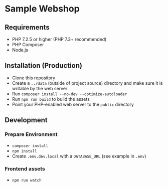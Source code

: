 # Sample Webshop

## Requirements

 - PHP 7.2.5 or higher (PHP 7.3+ recommended)
 - PHP Composer
 - Node.js

## Installation (Production)

 - Clone this repository
 - Create a `../data` (outside of project source) directory and make sure it is
   writable by the web server
 - Run `composer install --no-dev --optimize-autoloader`
 - Run `npm run build` to build the assets
 - Point your PHP-enabled web server to the `public` directory

## Development

### Prepare Environment

 - `composer install`
 - `npm install`
 - Create `.env.dev.local` with a `DATABASE_URL` (see example in `.env`)

### Frontend assets

 - `npm run watch`

